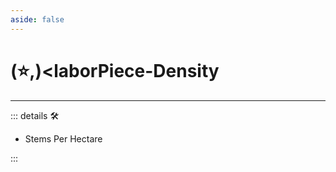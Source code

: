 ```yaml
---
aside: false
---
```

# (⭐,)<laborPiece</labor>-Density

---

<!-- =================================================== -->
<!-- =================================================== -->
<!-- =================================================== -->
<!-- =================================================== -->
<!-- =================================================== -->
::: details 🛠

- Stems Per Hectare

:::
